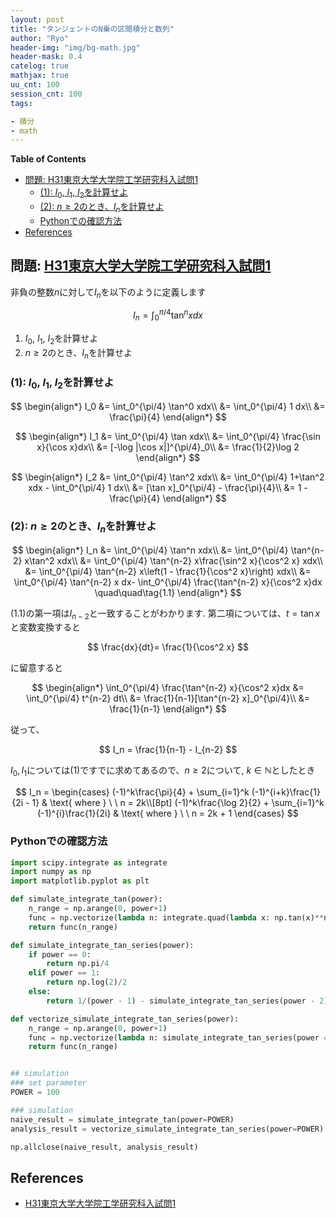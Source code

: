```yaml
---
layout: post
title: "タンジェントのN乗の区間積分と数列"
author: "Ryo"
header-img: "img/bg-math.jpg"
header-mask: 0.4
catelog: true
mathjax: true
uu_cnt: 100
session_cnt: 100 
tags:

- 積分
- math
---
```

<!-- Global site tag (gtag.js) - Google Analytics -->
<script async src="https://www.googletagmanager.com/gtag/js?id=G-LVL413SV09"></script>
<script>
  window.dataLayer = window.dataLayer || [];
  function gtag(){dataLayer.push(arguments);}
  gtag('js', new Date());

  gtag('config', 'G-LVL413SV09');
</script>

**Table of Contents**
<!-- START doctoc generated TOC please keep comment here to allow auto update -->
<!-- DON'T EDIT THIS SECTION, INSTEAD RE-RUN doctoc TO UPDATE -->

- [問題: H31東京大学大学院工学研究科入試問1](#%E5%95%8F%E9%A1%8C-h31%E6%9D%B1%E4%BA%AC%E5%A4%A7%E5%AD%A6%E5%A4%A7%E5%AD%A6%E9%99%A2%E5%B7%A5%E5%AD%A6%E7%A0%94%E7%A9%B6%E7%A7%91%E5%85%A5%E8%A9%A6%E5%95%8F1)
  - [(1): $I_0$, $I_1$, $I_2$を計算せよ](#1-i_0-i_1-i_2%E3%82%92%E8%A8%88%E7%AE%97%E3%81%9B%E3%82%88)
  - [(2): $n\geq 2$のとき、$I_n$を計算せよ](#2-n%5Cgeq-2%E3%81%AE%E3%81%A8%E3%81%8Di_n%E3%82%92%E8%A8%88%E7%AE%97%E3%81%9B%E3%82%88)
  - [Pythonでの確認方法](#python%E3%81%A7%E3%81%AE%E7%A2%BA%E8%AA%8D%E6%96%B9%E6%B3%95)
- [References](#references)

<!-- END doctoc generated TOC please keep comment here to allow auto update -->

## 問題: [H31東京大学大学院工学研究科入試問1](https://www.t.u-tokyo.ac.jp/shared/admission/data/H31_suugaku_J)

非負の整数$n$に対して$I_n$を以下のように定義します

$$
I_n = \int_0^{\pi/4} \tan^n xdx
$$

1. $I_0$, $I_1$, $I_2$を計算せよ
2. $n\geq 2$のとき、$I_n$を計算せよ

### (1): $I_0$, $I_1$, $I_2$を計算せよ

$$
\begin{align*}
I_0 &= \int_0^{\pi/4} \tan^0 xdx\\
&= \int_0^{\pi/4} 1 dx\\
&= \frac{\pi}{4} 
\end{align*}
$$

$$
\begin{align*}
I_1 &= \int_0^{\pi/4} \tan xdx\\
&= \int_0^{\pi/4} \frac{\sin x}{\cos x}dx\\
&= [-\log |\cos x|]^{\pi/4}_0\\
&= \frac{1}{2}\log 2
\end{align*}
$$

$$
\begin{align*}
I_2 &= \int_0^{\pi/4} \tan^2 xdx\\
&= \int_0^{\pi/4} 1+\tan^2 xdx - \int_0^{\pi/4} 1 dx\\
&= [\tan x]_0^{\pi/4} - \frac{\pi}{4}\\
&= 1 - \frac{\pi}{4}
\end{align*}
$$

### (2): $n\geq 2$のとき、$I_n$を計算せよ

<div class="math display" style="overflow: auto">
$$
\begin{align*}
I_n &= \int_0^{\pi/4} \tan^n xdx\\
&= \int_0^{\pi/4} \tan^{n-2} x\tan^2 xdx\\
&= \int_0^{\pi/4} \tan^{n-2} x\frac{\sin^2 x}{\cos^2 x} xdx\\
&= \int_0^{\pi/4} \tan^{n-2} x\left(1 - \frac{1}{\cos^2 x}\right) xdx\\
&= \int_0^{\pi/4} \tan^{n-2} x dx- \int_0^{\pi/4} \frac{\tan^{n-2} x}{\cos^2 x}dx \quad\quad\tag{1.1}
\end{align*}
$$
</div>

(1.1)の第一項は$I_{n-2}$と一致することがわかります. 第二項については、$t = \tan x$と変数変換すると

$$
\frac{dx}{dt}= \frac{1}{\cos^2 x}
$$

に留意すると

$$
\begin{align*}
\int_0^{\pi/4} \frac{\tan^{n-2} x}{\cos^2 x}dx &= \int_0^{\pi/4} t^{n-2} dt\\
&= \frac{1}{n-1}[\tan^{n-2} x]_0^{\pi/4}\\
&= \frac{1}{n-1}
\end{align*}
$$

従って、

$$
I_n = \frac{1}{n-1} - I_{n-2} 
$$

$I_{0}, I_{1}$については(1)ですでに求めてあるので、$n\geq 2$について, $k\in \mathbb N$としたとき

$$
I_n = \begin{cases}
(-1)^k\frac{\pi}{4} + \sum_{i=1}^k (-1)^{i+k}\frac{1}{2i - 1} & \text{ where } \ \ n = 2k\\[8pt]
(-1)^k\frac{\log 2}{2} + \sum_{i=1}^k (-1)^{i}\frac{1}{2i} & \text{ where } \ \ n = 2k + 1
\end{cases}
$$

### Pythonでの確認方法

```python
import scipy.integrate as integrate
import numpy as np
import matplotlib.pyplot as plt

def simulate_integrate_tan(power):
    n_range = np.arange(0, power+1)
    func = np.vectorize(lambda n: integrate.quad(lambda x: np.tan(x)**n, 0, np.pi/4)[0])
    return func(n_range)

def simulate_integrate_tan_series(power):
    if power == 0:
        return np.pi/4
    elif power == 1:
        return np.log(2)/2
    else:
        return 1/(power - 1) - simulate_integrate_tan_series(power - 2)

def vectorize_simulate_integrate_tan_series(power):
    n_range = np.arange(0, power+1)
    func = np.vectorize(lambda n: simulate_integrate_tan_series(power =n))
    return func(n_range)


## simulation
### set parameter
POWER = 100

### simulation
naive_result = simulate_integrate_tan(power=POWER)
analysis_result = vectorize_simulate_integrate_tan_series(power=POWER)

np.allclose(naive_result, analysis_result)
```


## References

- [H31東京大学大学院工学研究科入試問1](https://www.t.u-tokyo.ac.jp/shared/admission/data/H31_suugaku_J)